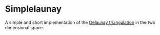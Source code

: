 # Simplelaunay

A simple and short implementation of the [Delaunay triangulation](https://en.wikipedia.org/wiki/Delaunay_triangulation)
in the two dimensional space.
